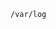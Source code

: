 <!-- usedin: [ _includes/_inlines/StackManagement/common/logging/logging_other.md] -->

```
/var/log
```
